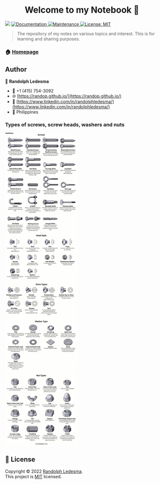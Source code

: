 <h1 align="center">Welcome to my Notebook 👋</h1>
<p>
  <img src="https://img.shields.io/badge/version-1.0.0-blue.svg?cacheSeconds=2592000" />
  <a href="https://github.com/randop/Notebook#readme">
    <img alt="Documentation" src="https://img.shields.io/badge/documentation-yes-brightgreen.svg" target="_blank" />
  </a>
  <a href="https://github.com/randop/Notebook/graphs/commit-activity">
    <img alt="Maintenance" src="https://img.shields.io/badge/Maintained%3F-yes-green.svg" target="_blank" />
  </a>
  <a href="https://github.com/randop/Notebook/blob/master/LICENSE">
    <img alt="License: MIT" src="https://img.shields.io/badge/License-MIT-yellow.svg" target="_blank" />
  </a>
</p>

> The repository of my notes on various topics and interest. 
This is for learning and sharing purposes.

### 🏠 [Homepage](https://github.com/randop/Notebook#readme)

## Author

👤 **Randolph Ledesma**

* 📱 +1 (415) 754-3092
* 🌐 [https://randop.github.io/](https://randop.github.io/)
* 👷 [https://www.linkedin.com/in/randolphledesma/](https://www.linkedin.com/in/randolphledesma/)
* 📍 Philippines

### Types of screws, screw heads, washers and nuts
![Types of screws, screw heads, washers and nuts](https://github.com/randop/Notebook/blob/master/assets/types-of-screws-screw-heads-washers-and-nuts.jpg?raw=true)

## 📝 License

Copyright © 2022 [Randolph Ledesma](https://github.com/randop).<br />
This project is [MIT](https://github.com/randop/javascript-projects/blob/master/LICENSE) licensed.